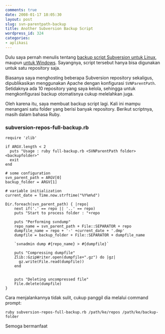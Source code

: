 ```yaml
---
comments: true
date: 2008-01-17 18:05:30
layout: post
slug: svn-parentpath-backup
title: Another Subversion Backup Script
wordpress_id: 324
categories:
- aplikasi
---
```


Dulu saya pernah menulis tentang [backup script Subversion untuk Linux](http://endy.artivisi.com/blog/aplikasi/subversion-backup-dan-restore/), maupun [untuk Windows](http://endy.artivisi.com/blog/aplikasi/subversion-backup-script-untuk-windows/). Sayangnya, script tersebut hanya bisa digunakan untuk satu repository saja.

Biasanya saya menghosting beberapa Subversion repository sekaligus, dipublikasikan menggunakan Apache dengan konfigurasi `SVNParentPath`. Setidaknya ada 10 repository yang saya kelola, sehingga untuk mengkonfigurasi backup otomatisnya cukup melelahkan juga. 

Oleh karena itu, saya membuat backup script lagi. Kali ini mampu menangani satu folder yang berisi banyak repository. Berikut scriptnya, masih dalam bahasa Ruby. 





### subversion-repos-full-backup.rb



    
    
    require 'zlib'
    
    if ARGV.length < 2
      puts "Usage : ruby full-backup.rb <SVNParentPath folder> <backupfolder>"  
      exit
    end
    
    # some configuration
    svn_parent_path = ARGV[0]
    backup_folder = ARGV[1]
    
    # variable initialization
    current_date = Time.now.strftime("%Y%m%d")
    
    Dir.foreach(svn_parent_path) { |repo| 
        next if('.' == repo || '..' == repo)
        puts "Start to process folder : "+repo
    
        puts "Performing svndump"
        repo_name = svn_parent_path + File::SEPARATOR + repo
        dumpfile_name = repo + '-' +current_date + '.dmp'
        dumpfile = backup_folder + File::SEPARATOR + dumpfile_name
    
        `svnadmin dump #{repo_name} > #{dumpfile}`
    
        puts "Compressing dumpfile"
        Zlib::GzipWriter.open(dumpfile+".gz") do |gz|
          gz.write(File.read(dumpfile))
        end
    
    
        puts "Deleting uncompressed file"
        File.delete(dumpfile)
    }
    
    
    



Cara menjalankannya tidak sulit, cukup panggil dia melalui command prompt: 


    
    
    ruby subversion-repos-full-backup.rb /path/ke/repos /path/ke/backup-folder
    






Semoga bermanfaat
